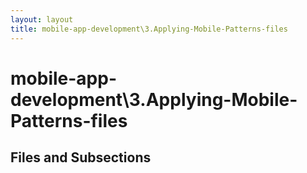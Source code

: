```yaml
---
layout: layout
title: mobile-app-development\3.Applying-Mobile-Patterns-files
---
```


# mobile-app-development\3.Applying-Mobile-Patterns-files

## Files and Subsections


